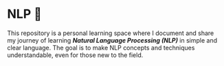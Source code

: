 # NLP 💬

This repository is a personal learning space where I document and share my journey of learning **_Natural Language Processing (NLP)_** in simple and clear language. The goal is to make NLP concepts and techniques understandable, even for those new to the field.
